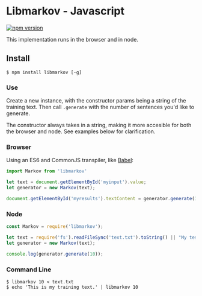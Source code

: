 # Libmarkov - Javascript

[![npm version](https://badge.fury.io/js/libmarkov.svg)](http://badge.fury.io/js/libmarkov)

This implementation runs in the browser and in node.

## Install

```shell
$ npm install libmarkov [-g]
```

### Use
Create a new instance, with the constructor params being a string of the training text.
Then call `.generate` with the number of sentences you'd like to generate.

The constructor always takes in a string, making it more accesible for both the browser and node. See examples below for clarification.

### Browser

Using an ES6 and CommonJS transpiler, like [Babel](https://babeljs.io):

```js
import Markov from 'libmarkov'

let text = document.getElementById('myinput').value;
let generator = new Markov(text);

document.getElementById('myresults').textContent = generator.generate(10)
```

### Node

```js
const Markov = require('libmarkov');

let text = require('fs').readFileSync('text.txt').toString() || "My test string here";
let generator = new Markov(text);

console.log(generator.generate(10));
```

### Command Line

```shell
$ libmarkov 10 < text.txt
$ echo 'This is my training text.' | libmarkov 10
```
